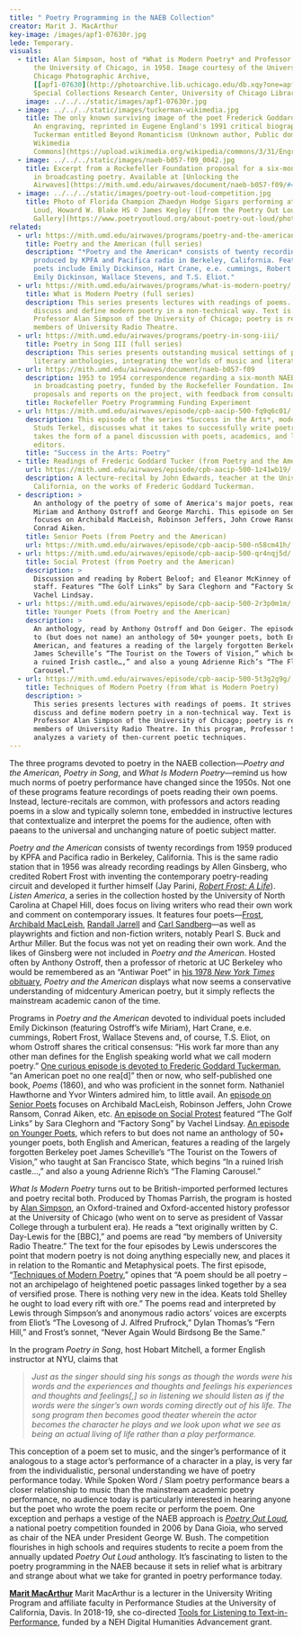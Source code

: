 ```yaml
---
title: " Poetry Programming in the NAEB Collection"
creator: Marit J. MacArthur
key-image: /images/apf1-07630r.jpg
lede: Temporary.
visuals:
  - title: Alan Simpson, host of *What is Modern Poetry* and Professor of History at
      the University of Chicago, in 1958. Image courtesy of the University of
      Chicago Photographic Archive,
      [[apf1-07630](http://photoarchive.lib.uchicago.edu/db.xqy?one=apf1-07630.xml)],
      Special Collections Research Center, University of Chicago Library.
    image: ../../../static/images/apf1-07630r.jpg
  - image: ../../../static/images/tuckerman-wikimedia.jpg
    title: The only known surviving image of the poet Frederick Goddard Tuckerman.
      An engraving, reprinted in Eugene England's 1991 critical biography of
      Tuckerman entitled Beyond Romanticism (Unknown author, Public domain, [via
      Wikimedia
      Commons](https://upload.wikimedia.org/wikipedia/commons/3/31/Engraving_of_Frederick_Goddard_Tuckerman_from_Eugene_Englands_1991_Beyond_Romanticism.jpg))
  - image: ../../../static/images/naeb-b057-f09_0042.jpg
    title: Excerpt from a Rockefeller Foundation proposal for a six-month experiment
      in broadcasting poetry. Available at [Unlocking the
      Airwaves](https://mith.umd.edu/airwaves/document/naeb-b057-f09/#42).
  - image: ../../../static/images/poetry-out-loud-competition.jpg
    title: Photo of Florida Champion Zhaedyn Hodge Sigars performing at Poetry Out
      Loud, Howard W. Blake HS © James Kegley ([from the Poetry Out Loud Photo
      Gallery](https://www.poetryoutloud.org/about-poetry-out-loud/photo-galleries/)).
related:
  - url: https://mith.umd.edu/airwaves/programs/poetry-and-the-american/
    title: Poetry and the American (full series)
    description: "*Poetry and the American* consists of twenty recordings from 1959
      produced by KPFA and Pacifica radio in Berkeley, California. Featured
      poets include Emily Dickinson, Hart Crane, e.e. cummings, Robert Frost,
      Emily Dickinson, Wallace Stevens, and T.S. Eliot."
  - url: https://mith.umd.edu/airwaves/programs/what-is-modern-poetry/
    title: What is Modern Poetry (full series)
    description: This series presents lectures with readings of poems. It strives to
      discuss and define modern poetry in a non-technical way. Text is read by
      Professor Alan Simpson of the University of Chicago; poetry is read by
      members of University Radio Theatre.
  - url: https://mith.umd.edu/airwaves/programs/poetry-in-song-iii/
    title: Poetry in Song III (full series)
    description: This series presents outstanding musical settings of poetry and
      literary anthologies, integrating the worlds of music and literature.
  - url: https://mith.umd.edu/airwaves/document/naeb-b057-f09
    description: 1953 to 1954 correspondence regarding a six-month NAEB experiment
      in broadcasting poetry, funded by the Rockefeller Foundation. Includes
      proposals and reports on the project, with feedback from consultants.
    title: Rockefeller Poetry Programming Funding Experiment
  - url: https://mith.umd.edu/airwaves/episode/cpb-aacip-500-fq9q6c01/
    description: This episode of the series *Success in the Arts*, moderated by
      Studs Terkel, discusses what it takes to successfully write poetry. It
      takes the form of a panel discussion with poets, academics, and literary
      editors.
    title: "Success in the Arts: Poetry"
  - title: Readings of Frederic Goddard Tucker (from Poetry and the American)
    url: https://mith.umd.edu/airwaves/episode/cpb-aacip-500-1z41wb19/
    description: A lecture-recital by John Edwards, teacher at the University of
      California, on the works of Frederic Goddard Tuckerman.
  - description: >
      An anthology of the poetry of some of America's major poets, read by
      Miriam and Anthony Ostroff and George Marchi. This episode on Senior Poets
      focuses on Archibald MacLeish, Robinson Jeffers, John Crowe Ransom, and
      Conrad Aiken.
    title: Senior Poets (from Poetry and the American)
    url: https://mith.umd.edu/airwaves/episode/cpb-aacip-500-n58cm41h/
  - url: https://mith.umd.edu/airwaves/episode/cpb-aacip-500-qr4nqj5d/
    title: Social Protest (from Poetry and the American)
    description: >
      Discussion and reading by Robert Beloof; and Eleanor McKinney of the KPFA
      staff. Features “The Golf Links” by Sara Cleghorn and “Factory Song” by
      Vachel Lindsay.
  - url: https://mith.umd.edu/airwaves/episode/cpb-aacip-500-2r3p0m1m/
    title: Younger Poets (from Poetry and the American)
    description: >
      An anthology, read by Anthony Ostroff and Don Geiger. The episode refers
      to (but does not name) an anthology of 50+ younger poets, both English and
      American, and features a reading of the largely forgotten Berkeley poet
      James Scheville’s “The Tourist on the Towers of Vision,” which begins “In
      a ruined Irish castle…,” and also a young Adrienne Rich’s “The Flaming
      Carousel.”
  - url: https://mith.umd.edu/airwaves/episode/cpb-aacip-500-5t3g2g9g/
    title: Techniques of Modern Poetry (from What is Modern Poetry)
    description: >
      This series presents lectures with readings of poems. It strives to
      discuss and define modern poetry in a non-technical way. Text is read by
      Professor Alan Simpson of the University of Chicago; poetry is read by
      members of University Radio Theatre. In this program, Professor Simpson
      analyzes a variety of then-current poetic techniques.
---
```


The three programs devoted to poetry in the NAEB collection—_Poetry and the American_, _Poetry in Song_, and _What Is Modern Poetry_—remind us how much norms of poetry performance have changed since the 1950s. Not one of these programs feature recordings of poets reading their own poems. Instead, lecture-recitals are common, with professors and actors reading poems in a slow and typically solemn tone, embedded in instructive lectures that contextualize and interpret the poems for the audience, often with paeans to the universal and unchanging nature of poetic subject matter.

_Poetry and the American_ consists of twenty recordings from 1959 produced by KPFA and Pacifica radio in Berkeley, California. This is the same radio station that in 1956 was already recording readings by Allen Ginsberg, who credited Robert Frost with inventing the contemporary poetry-reading circuit and developed it further himself (Jay Parini, _[Robert Frost: A Life](https://us.macmillan.com/books/9780805063417)_). _Listen America_, a series in the collection hosted by the University of North Carolina at Chapel Hill, does focus on living writers who read their own work and comment on contemporary issues. It features four poets—[Frost](https://mith.umd.edu/airwaves/episode/cpb-aacip-500-5q4rp63g/), [Archibald MacLeish](https://mith.umd.edu/airwaves/episode/cpb-aacip-500-2r3p0m2v/), [Randall Jarrell](https://mith.umd.edu/airwaves/episode/cpb-aacip-500-m03xxp4d/) and [Carl Sandberg](https://mith.umd.edu/airwaves/episode/cpb-aacip-500-k649td1h/)—as well as playwrights and fiction and non-fiction writers, notably Pearl S. Buck and Arthur Miller. But the focus was not yet on reading their own work. And the likes of Ginsberg were not included in _Poetry and the American_. Hosted often by Anthony Ostroff, then a professor of rhetoric at UC Berkeley who would be remembered as an “Antiwar Poet” in [his 1978 _New York Times_ obituary](https://www.nytimes.com/1978/04/13/archives/anthony-ostroff-54-antiwar-poet-reversed-order-of-careers.html), _Poetry and the American_ displays what now seems a conservative understanding of midcentury American poetry, but it simply reflects the mainstream academic canon of the time.

Programs in _Poetry and the American_ devoted to individual poets included Emily Dickinson (featuring Ostroff’s wife Miriam), Hart Crane, e.e. cummings, Robert Frost, Wallace Stevens and, of course, T.S. Eliot, on whom Ostroff shares the critical consensus: “His work far more than any other man defines for the English speaking world what we call modern poetry.” [One curious episode is devoted to Frederic Goddard Tuckerman](https://mith.umd.edu/airwaves/episode/cpb-aacip-500-1z41wb19/), “an American poet no one rea\[d]” then or now, who self-published one book, _Poems_ (1860), and who was proficient in the sonnet form. Nathaniel Hawthorne and Yvor Winters admired him, to little avail. An [episode on Senior Poets](https://mith.umd.edu/airwaves/episode/cpb-aacip-500-n58cm41h/) focuses on Archibald MacLeish, Robinson Jeffers, John Crowe Ransom, Conrad Aiken, etc. [An episode on Social Protest](https://mith.umd.edu/airwaves/episode/cpb-aacip-500-qr4nqj5d/) featured “The Golf Links” by Sara Cleghorn and “Factory Song” by Vachel Lindsay. [An episode on Younger Poets](https://mith.umd.edu/airwaves/episode/cpb-aacip-500-2r3p0m1m/), which refers to but does not name an anthology of 50+ younger poets, both English and American, features a reading of the largely forgotten Berkeley poet James Scheville’s “The Tourist on the Towers of Vision,” who taught at San Francisco State, which begins “In a ruined Irish castle…,” and also a young Adrienne Rich’s “The Flaming Carousel.”

_What Is Modern Poetry_ turns out to be British-imported performed lectures and poetry recital both. Produced by Thomas Parrish, the program is hosted by [Alan Simpson](https://www.nytimes.com/1998/05/08/nyregion/alan-simpson-85-president-of-vassar-in-transition-dies.html), an Oxford-trained and Oxford-accented history professor at the University of Chicago (who went on to serve as president of Vassar College through a turbulent era). He reads a “text originally written by C. Day-Lewis for the \[BBC],” and poems are read “by members of University Radio Theatre.” The text for the four episodes by Lewis underscores the point that modern poetry is not doing anything especially new, and places it in relation to the Romantic and Metaphysical poets. The first episode, “[Techniques of Modern Poetry](https://mith.umd.edu/airwaves/episode/cpb-aacip-500-5t3g2g9g/),” opines that “A poem should be all poetry – not an archipelago of heightened poetic passages linked together by a sea of versified prose. There is nothing very new in the idea. Keats told Shelley he ought to load every rift with ore.” The poems read and interpreted by Lewis through Simpson’s and anonymous radio actors’ voices are excerpts from Eliot’s “The Lovesong of J. Alfred Prufrock,” Dylan Thomas’s “Fern Hill,” and Frost’s sonnet, “Never Again Would Birdsong Be the Same.”

In the program _Poetry in Song_, host Hobart Mitchell, a former English instructor at NYU, claims that

> _Just as the singer should sing his songs as though the words were his words and the experiences and thoughts and feelings his experiences and thoughts and feelings\[,] so in listening we should listen as if the words were the singer’s own words coming directly out of his life. The song program then becomes good theater wherein the actor becomes the character he plays and we look upon what we see as being an actual living of life rather than a play performance._

This conception of a poem set to music, and the singer’s performance of it analogous to a stage actor’s performance of a character in a play, is very far from the individualistic, personal understanding we have of poetry performance today. While Spoken Word / Slam poetry performance bears a closer relationship to music than the mainstream academic poetry performance, no audience today is particularly interested in hearing anyone but the poet who wrote the poem recite or perform the poem. One exception and perhaps a vestige of the NAEB approach is _[Poetry Out Loud](https://www.poetryoutloud.org/),_ a national poetry competition founded in 2006 by Dana Gioia, who served as chair of the NEA under President George W. Bush. The competition flourishes in high schools and requires students to recite a poem from the annually updated _Poetry Out Loud_ anthology. It’s fascinating to listen to the poetry programming in the NAEB because it sets in relief what is arbitrary and strange about what we take for granted in poetry performance today.

**[Marit MacArthur](https://arts.ucdavis.edu/research/marit-j-macarthur)** Marit MacArthur is a lecturer in the University Writing Program and affiliate faculty in Performance Studies at the University of California, Davis. In 2018-19, she co-directed [Tools for Listening to Text-in-Performance](https://textinperformance.soc.northwestern.edu/), funded by a NEH Digital Humanities Advancement grant.
